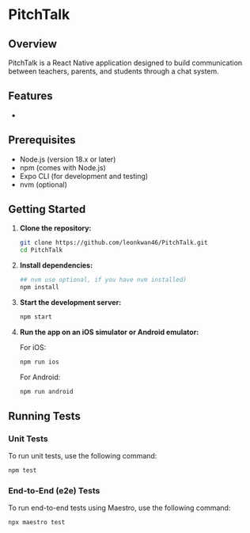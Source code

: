 # PitchTalk

## Overview

PitchTalk is a React Native application designed to build communication between teachers, parents, and students through a chat system.

## Features
- 

## Prerequisites

- Node.js (version 18.x or later)
- npm (comes with Node.js)
- Expo CLI (for development and testing)
- nvm (optional)

## Getting Started

1. **Clone the repository:**

    ```bash
    git clone https://github.com/leonkwan46/PitchTalk.git
    cd PitchTalk
    ```

2. **Install dependencies:**

    ```bash
    ## nvm use optional, if you have nvm installed)
    npm install
    ```

3. **Start the development server:**

    ```bash
    npm start
    ```

4. **Run the app on an iOS simulator or Android emulator:**

    For iOS:

    ```bash
    npm run ios
    ```

    For Android:

    ```bash
    npm run android
    ```

## Running Tests

### Unit Tests

To run unit tests, use the following command:

```bash
npm test
```

### End-to-End (e2e) Tests
To run end-to-end tests using Maestro, use the following command:

```bash
npx maestro test 
```
